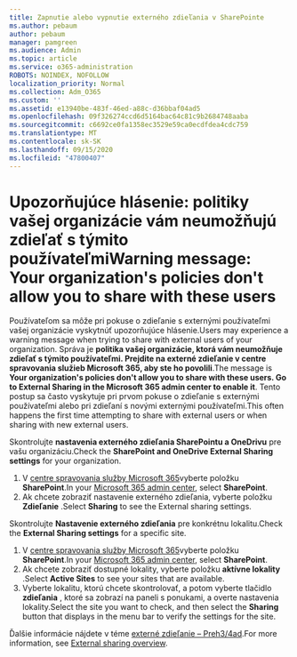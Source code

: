```yaml
---
title: Zapnutie alebo vypnutie externého zdieľania v SharePointe
ms.author: pebaum
author: pebaum
manager: pamgreen
ms.audience: Admin
ms.topic: article
ms.service: o365-administration
ROBOTS: NOINDEX, NOFOLLOW
localization_priority: Normal
ms.collection: Adm_O365
ms.custom: ''
ms.assetid: e13940be-483f-46ed-a88c-d36bbaf04ad5
ms.openlocfilehash: 09f326274ccd6d5164bac64c81c9b2684748aaba
ms.sourcegitcommit: c6692ce0fa1358ec3529e59ca0ecdfdea4cdc759
ms.translationtype: MT
ms.contentlocale: sk-SK
ms.lasthandoff: 09/15/2020
ms.locfileid: "47800407"
---
```

# <a name="warning-message-your-organizations-policies-dont-allow-you-to-share-with-these-users"></a><span data-ttu-id="1e59a-102">Upozorňujúce hlásenie: politiky vašej organizácie vám neumožňujú zdieľať s týmito používateľmi</span><span class="sxs-lookup"><span data-stu-id="1e59a-102">Warning message: Your organization's policies don't allow you to share with these users</span></span>

<span data-ttu-id="1e59a-103">Používateľom sa môže pri pokuse o zdieľanie s externými používateľmi vašej organizácie vyskytnúť upozorňujúce hlásenie.</span><span class="sxs-lookup"><span data-stu-id="1e59a-103">Users may experience a warning message when trying to share with external users of your organization.</span></span> <span data-ttu-id="1e59a-104">Správa je **politika vašej organizácie, ktorá vám neumožňuje zdieľať s týmito používateľmi. Prejdite na externé zdieľanie v centre spravovania služieb Microsoft 365, aby ste ho povolili**.</span><span class="sxs-lookup"><span data-stu-id="1e59a-104">The message is **Your organization's policies don't allow you to share with these users. Go to External Sharing in the Microsoft 365 admin center to enable it**.</span></span> <span data-ttu-id="1e59a-105">Tento postup sa často vyskytuje pri prvom pokuse o zdieľanie s externými používateľmi alebo pri zdieľaní s novými externými používateľmi.</span><span class="sxs-lookup"><span data-stu-id="1e59a-105">This often happens the first time attempting to share with external users or when sharing with new external users.</span></span>

<span data-ttu-id="1e59a-106">Skontrolujte **nastavenia externého zdieľania SharePointu a OneDrivu** pre vašu organizáciu.</span><span class="sxs-lookup"><span data-stu-id="1e59a-106">Check the **SharePoint and OneDrive External Sharing settings** for your organization.</span></span>

1. <span data-ttu-id="1e59a-107">V [centre spravovania služby Microsoft 365](https://admin.microsoft.com/AdminPortal/Home#/homepage">https://admin.microsoft.com/)vyberte položku **SharePoint**.</span><span class="sxs-lookup"><span data-stu-id="1e59a-107">In your [Microsoft 365 admin center](https://admin.microsoft.com/AdminPortal/Home#/homepage">https://admin.microsoft.com/), select **SharePoint**.</span></span>
3. <span data-ttu-id="1e59a-108">Ak chcete zobraziť nastavenie externého zdieľania, vyberte položku **Zdieľanie** .</span><span class="sxs-lookup"><span data-stu-id="1e59a-108">Select **Sharing** to see the External sharing settings.</span></span>

<span data-ttu-id="1e59a-109">Skontrolujte **Nastavenie externého zdieľania** pre konkrétnu lokalitu.</span><span class="sxs-lookup"><span data-stu-id="1e59a-109">Check the **External Sharing settings** for a specific site.</span></span>

1. <span data-ttu-id="1e59a-110">V [centre spravovania služby Microsoft 365](https://admin.microsoft.com/AdminPortal/Home#/homepage">https://admin.microsoft.com/)vyberte položku **SharePoint**.</span><span class="sxs-lookup"><span data-stu-id="1e59a-110">In your [Microsoft 365 admin center](https://admin.microsoft.com/AdminPortal/Home#/homepage">https://admin.microsoft.com/), select **SharePoint**.</span></span>
2. <span data-ttu-id="1e59a-111">Ak chcete zobraziť dostupné lokality, vyberte položku **aktívne lokality** .</span><span class="sxs-lookup"><span data-stu-id="1e59a-111">Select **Active Sites** to see your sites that are available.</span></span>
3. <span data-ttu-id="1e59a-112">Vyberte lokalitu, ktorú chcete skontrolovať, a potom vyberte tlačidlo **zdieľania** , ktoré sa zobrazí na paneli s ponukami, a overte nastavenia lokality.</span><span class="sxs-lookup"><span data-stu-id="1e59a-112">Select the site you want to check, and then select the **Sharing** button that displays in the menu bar to verify the settings for the site.</span></span>

<span data-ttu-id="1e59a-113">Ďalšie informácie nájdete v téme [externé zdieľanie – Preh3/4ad](https://docs.microsoft.com/sharepoint/external-sharing-overview).</span><span class="sxs-lookup"><span data-stu-id="1e59a-113">For more information, see [External sharing overview](https://docs.microsoft.com/sharepoint/external-sharing-overview).</span></span>
